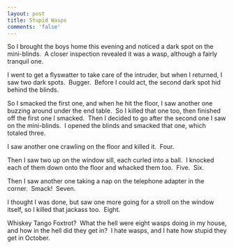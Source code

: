 ```yaml
---
layout: post
title: Stupid Wasps
comments: 'false'
---
```

<p>So I brought the boys home this evening and noticed a dark spot on the mini-blinds.  A closer inspection revealed it was a wasp, although a fairly tranquil one.</p>
<p>I went to get a flyswatter to take care of the intruder, but when I returned, I saw two dark spots.  Bugger.  Before I could act, the second dark spot hid behind the blinds.</p>
<p>So I smacked the first one, and when he hit the floor, I saw another one buzzing around under the end table.  So I killed that one too, then finished off the first one I smacked.  Then I decided to go after the second one I saw on the mini-blinds.  I opened the blinds and smacked that one, which totaled three.</p>
<p>I saw another one crawling on the floor and killed it.  Four.</p>
<p>Then I saw two up on the window sill, each curled into a ball.  I knocked each of them down onto the floor and whacked them too.  Five.  Six.</p>
<p>Then I saw another one taking a nap on the telephone adapter in the corner.  Smack!  Seven.</p>
<p>I thought I was done, but saw one more going for a stroll on the window itself, so I killed that jackass too.  Eight.</p>
<p>Whiskey Tango Foxtrot?  What the hell were eight wasps doing in my house, and how in the hell did they get in?  I hate wasps, and I hate how stupid they get in October.</p>
